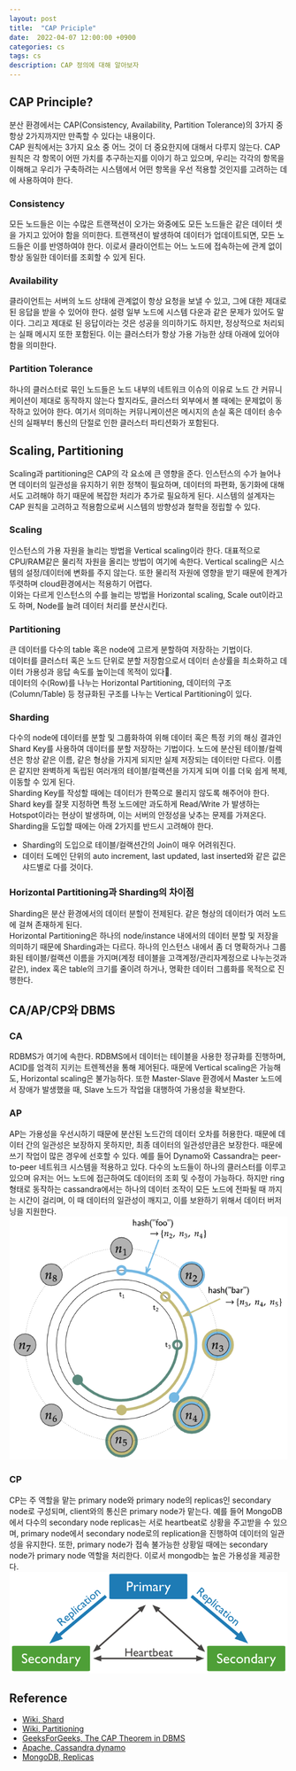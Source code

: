 ```yaml
---
layout: post
title:  "CAP Priciple"
date:  2022-04-07 12:00:00 +0900
categories: cs
tags: cs
description: CAP 정의에 대해 알아보자
---
```

## CAP Principle?

분산 환경에서는 CAP(Consistency, Availability, Partition Tolerance)의 3가지 중 항상 2가지까지만 만족할 수 있다는 내용이다.  
CAP 원칙에서는 3가지 요소 중 어느 것이 더 중요한지에 대해서 다루지 않는다. CAP 원칙은 각 항목이 어떤 가치를 추구하는지를 이야기 하고 있으며, 우리는 각각의 항목을 이해해고 우리가 구축하려는 시스템에서 어떤 항목을 우선 적용할 것인지를 고려하는 데에 사용하여야 한다.

### Consistency

모든 노드들은 이는 수많은 트랜잭션이 오가는 와중에도 모든 노드들은 같은 데이터 셋을 가지고 있어야 함을 의미한다. 트랜잭션이 발생하여 데이터가 업데이트되면, 모든 노드들은 이를 반영하여야 한다. 이로서 클라이언트는 어느 노드에 접속하는에 관계 없이 항상 동일한 데이터를 조회할 수 있게 된다.

### Availability

클라이언트는 서버의 노드 상태에 관계없이 항상 요청을 보낼 수 있고, 그에 대한 제대로 된 응답을 받을 수 있어야 한다. 설령 일부 노드에 시스템 다운과 같은 문제가 있어도 말이다. 그리고 제대로 된 응답이라는 것은 성공을 의미하기도 하지만, 정상적으로 처리되는 실패 메시지 또한 포함된다. 이는 클러스터가 항상 가용 가능한 상태 아래에 있어야 함을 의미한다.

### Partition Tolerance

하나의 클러스터로 묶인 노드들은 노드 내부의 네트워크 이슈의 이유로 노드 간 커뮤니케이션이 제대로 동작하지 않는다 할지라도, 클러스터 외부에서 볼 때에는 문제없이 동작하고 있어야 한다.
여기서 의미하는 커뮤니케이션은 메시지의 손실 혹은 데이터 송수신의 실패부터 통신의 단절로 인한 클러스터 파티션화가 포함된다.

## Scaling, Partitioning

Scaling과 partitioning은 CAP의 각 요소에 큰 영향을 준다. 인스턴스의 수가 늘어나면 데이터의 일관성을 유지하기 위한 정책이 필요하며, 데이터의 파편화, 동기화에 대해서도 고려해야 하기 때문에 복잡한 처리가 추가로 필요하게 된다. 시스템의 설계자는 CAP 원칙을 고려하고 적용함으로써 시스템의 방향성과 철학을 정립할 수 있다.

### Scaling

인스턴스의 가용 자원을 늘리는 방법을 Vertical scaling이라 한다. 대표적으로 CPU/RAM같은 물리적 자원을 올리는 방법이 여기에 속한다. Vertical scaling은 시스템의 설정/데이터에 변화를 주지 않는다. 또한 물리적 자원에 영향을 받기 때문에 한계가 뚜렷하며 cloud환경에서는 적용하기 어렵다.  
이와는 다르게 인스턴스의 수를 늘리는 방법을 Horizontal scaling, Scale out이라고도 하며, Node를 늘려 데이터 처리를 분산시킨다.

### Partitioning

큰 데이터를 다수의 table 혹은 node에 고르게 분할하여 저장하는 기법이다.  
데이터를 클러스터 혹은 노드 단위로 분할 저장함으로서 데이터 손상률을 최소화하고 데이터 가용성과 응답 속도를 높이는데 목적이 있다.  
데이터의 수(Row)를 나누는 Horizontal Partitioning, 데이터의 구조(Column/Table) 등 정규화된 구조를 나누는 Vertical Partitioning이 있다.

### Sharding

다수의 node에 데이터를 분할 및 그룹화하여 위해 데이터 혹은 특정 키의 해싱 결과인 Shard Key를 사용하여 데이터를 분할 저장하는 기법이다. 노드에 분산된 테이블/컬렉션은 항상 같은 이름, 같은 형상을 가지게 되지만 실제 저장되는 데이터만 다르다. 이름은 같지만 완벽하게 독립된 여러개의 테이블/컬랙션을 가지게 되며 이를 더욱 쉽게 복제, 이동할 수 있게 된다.  
Sharding Key를 작성할 때에는 데이터가 한쪽으로 몰리지 않도록 해주어야 한다. Shard key를 잘못 지정하면 특정 노드에만 과도하게 Read/Write 가 발생하는 Hotspot이라는 현상이 발생하며, 이는 서버의 안정성을 낮추는 문제를 가져온다.
Sharding을 도입할 때에는 아래 2가지를 반드시 고려해야 한다.

- Sharding의 도입으로 테이블/컬랙션간의 Join이 매우 어려워진다.
- 데이터 도메인 단위의 auto increment, last updated, last inserted와 같은 값은 샤드별로 다를 것이다.

### Horizontal Partitioning과 Sharding의 차이점

Sharding은 분산 환경에서의 데이터 분할이 전제된다. 같은 형상의 데이터가 여러 노드에 걸쳐 존재하게 된다.  
Horizontal Partitioning은 하나의 node/instance 내에서의 데이터 분할 및 저장을 의미하기 때문에 Sharding과는 다르다. 하나의 인스턴스 내에서 좀 더 명확하거나 그룹화된 테이블/컬랙션 이름을 가지며(계정 테이블을 고객계정/관리자계정으로 나누는것과 같은), index 혹은 table의 크기를 줄이려 하거나, 명확한 데이터 그룹화를 목적으로 진행한다.

## CA/AP/CP와 DBMS

### CA

RDBMS가 여기에 속한다. RDBMS에서 데이터는 테이블을 사용한 정규화를 진행하며, ACID를 엄격히 지키는 트렌젝션을 통해 제어된다. 때문에 Vertical scaling은 가능해도, Horizontal scaling은 불가능하다. 또한 Master-Slave 환경에서 Master 노드에서 장애가 발생했을 때, Slave 노드가 작업을 대행하여 가용성을 확보한다.

### AP

AP는 가용성을 우선시하기 때문에 분산된 노드간의 데이터 오차를 허용한다. 때문에 데이터 간의 일관성은 보장하지 못하지만, 최종 데이터의 일관성만큼은 보장한다. 때문에 쓰기 작업이 많은 경우에 선호할 수 있다.
예를 들어 Dynamo와 Cassandra는 peer-to-peer 네트워크 시스템을 적용하고 있다. 다수의 노드들이 하나의 클러스터를 이루고 있으며 유저는 어느 노드에 접근하여도 데이터의 조회 및 수정이 가능하다. 하지만 ring 형태로 동작하는 cassandra에서는 하나의 데이터 조작이 모든 노드에 전파될 때 까지는 시간이 걸리며, 이 때 데이터의 일관성이 깨지고, 이를 보완하기 위해서 데이터 버저닝을 지원한다.
![Cassandra_peer-to-peer](/images/20220407/cassandra.png#center)

### CP

CP는 주 역할을 맡는 primary node와 primary node의 replicas인 secondary node로 구성되며, client와의 통신은 primary node가 맡는다.
예를 들어 MongoDB에서 다수의 secondary node replicas는 서로 heartbeat로 상황을 주고받을 수 있으며, primary node에서 secondary node로의 replication을 진행하여 데이터의 일관성을 유지한다. 또한, primary node가 접속 불가능한 상황일 때에는 secondary node가 primary node 역할을 처리한다. 이로서 mongodb는 높은 가용성을 제공한다.
![Mongodb_replicas](/images/20220407/mongodb.png#center)

## Reference

- [Wiki, Shard](https://en.wikipedia.org/wiki/Shard_(database_architecture))
- [Wiki, Partitioning](https://en.wikipedia.org/wiki/Partition_(database))
- [GeeksForGeeks, The CAP Theorem in DBMS](https://www.geeksforgeeks.org/the-cap-theorem-in-dbms/)
- [Apache, Cassandra dynamo](https://cassandra.apache.org/doc/latest/cassandra/architecture/dynamo.html)
- [MongoDB, Replicas](https://www.mongodb.com/docs/manual/replication/)
